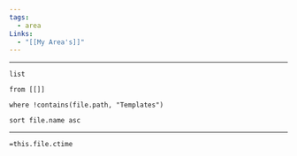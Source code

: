 ```yaml
---
tags:
  - area
Links:
  - "[[My Area's]]"
---
```

- - -
```dataview
list

from [[]]

where !contains(file.path, "Templates")

sort file.name asc
```







- - -
`=this.file.ctime`